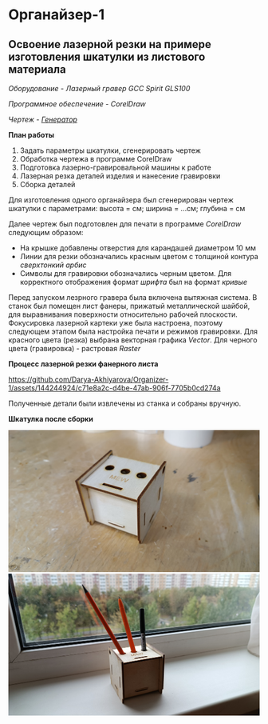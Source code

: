 # Органайзер-1
**Освоение лазерной резки на примере изготовления шкатулки из листового материала**
-------------
*Оборудование - Лазерный гравер GCC Spirit GLS100*

*Программное обеспечение - CorelDraw*

*Чертеж - [Генератор](http://cy15505.tmweb.ru/)*

**План работы**
1. Задать параметры шкатулки, сгенерировать чертеж
2. Обработка чертежа в программе CorelDraw
3. Подготовка лазерно-гравировальной машины к работе
4. Лазерная резка деталей изделия и нанесение гравировки
5. Сборка деталей

Для изготовления одного органайзера был сгенерирован чертеж шкатулки с параметрами: 
высота = см; ширина = ...см; глубина = см

Далее чертеж был подготовлен для печати в программе *CorelDraw* следующим образом:
- На крышке добавлены отверстия для карандашей диаметром 10 мм
- Линии для резки обозначались красным цветом с толщиной контура *сверхтонкий арбис*
- Символы для гравировки обозначались черным цветом. Для корректного отображения формат *шрифта* был на формат *кривые*

Перед запуском лезрного гравера была включена вытяжная система. В станок был помещен лист фанеры, прижатый металлической шайбой, для выравнивания поверхности относительно рабочей плоскости. Фокусировка лазерной картеки уже была настроена, поэтому следующем этапом была настройка печати и режимов гравировки.
Для красного цвета (резка) выбрана векторная графика *Vector*. Для черного цвета (гравировка) - растровая *Raster*

**Процесс лазерной резки фанерного листа**

https://github.com/Darya-Akhiyarova/Organizer-1/assets/144244924/c71e8a2c-d4be-47ab-906f-7705b0cd274a

Полученные детали были извлечены из станка и собраны вручную.

**Шкатулка после сборки**

![image](пикча1.jpg)
![image](пикча2.jpg)
